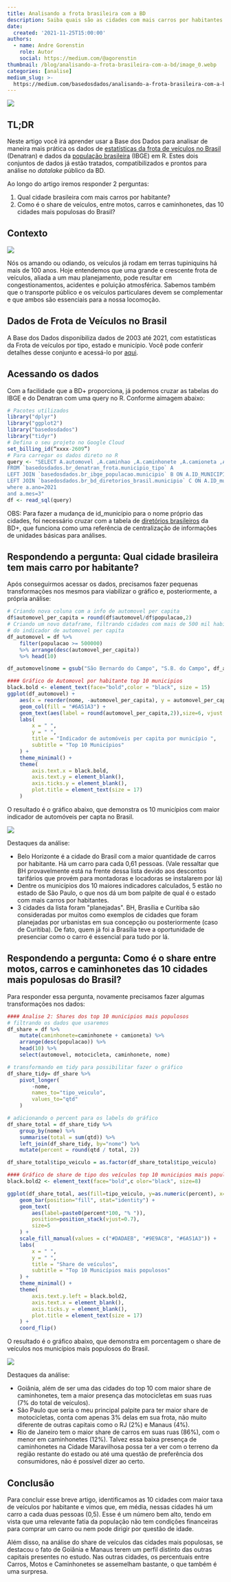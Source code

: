 ```yaml
---
title: Analisando a frota brasileira com a BD
description: Saiba quais são as cidades com mais carros por habitantes no Brasil
date:
  created: '2021-11-25T15:00:00'
authors:
  - name: Andre Gorenstin
    role: Autor
    social: https://medium.com/@agorenstin
thumbnail: /blog/analisando-a-frota-brasileira-com-a-bd/image_0.webp
categories: [analise]
medium_slug: >-
  https://medium.com/basedosdados/analisando-a-frota-brasileira-com-a-bd-f073c0c15ef
---
```


<Image src="/blog/analisando-a-frota-brasileira-com-a-bd/image_0.webp" caption="Fonte: Rawpixel"/>

## TL;DR

Neste artigo você irá aprender usar a Base dos Dados para analisar de maneira mais prática os dados de [estatísticas da frota de veículos no Brasil](https://basedosdados.org/dataset/61d592ca-5aec-4f66-b8eb-f7b894a29b66?table=3f0d609e-c85d-4daf-845f-08dd502665b2) (Denatran) e dados da [população brasileira](https://basedosdados.org/dataset/d30222ad-7a5c-4778-a1ec-f0785371d1ca?table=2440d076-8934-471f-8cbe-51faae387c66) (IBGE) em R. Estes dois conjuntos de dados já estão tratados, compatibilizados e prontos para análise no _datalake_ público da BD.

Ao longo do artigo iremos responder 2 perguntas:

1. Qual cidade brasileira com mais carros por habitante?
2. Como é o share de veículos, entre motos, carros e caminhonetes, das 10 cidades mais populosas do Brasil?

## Contexto

<Image src="/blog/analisando-a-frota-brasileira-com-a-bd/image_1.webp" caption="Fonte: Rawpixel"/>

Nós os amando ou odiando, os veículos já rodam em terras tupiniquins há mais de 100 anos. Hoje entendemos que uma grande e crescente frota de veículos, aliada a um mau planejamento, pode resultar em congestionamentos, acidentes e poluição atmosférica. Sabemos também que o transporte público e os veículos particulares devem se complementar e que ambos são essenciais para a nossa locomoção.

## Dados de Frota de Veículos no Brasil

A Base dos Dados disponibiliza dados de 2003 até 2021, com estatísticas da Frota de veículos por tipo, estado e município. Você pode conferir detalhes desse conjunto e acessá-lo por [aqui](https://basedosdados.org/dataset/61d592ca-5aec-4f66-b8eb-f7b894a29b66?table=3f0d609e-c85d-4daf-845f-08dd502665b2).

## Acessando os dados

Com a facilidade que a BD+ proporciona, já podemos cruzar as tabelas do IBGE e do Denatran com uma query no R. Conforme aimagem abaixo:

```r
# Pacotes utilizados
library("dplyr")
library("ggplot2")
library("basedosdados")
library("tidyr")
# Defina o seu projeto no Google Cloud
set_billing_id(“xxxx-2609”)
# Para carregar os dados direto no R
query <- "SELECT A.automovel ,A.caminhao ,A.caminhonete ,A.camioneta ,A.motocicleta ,A.total ,B.populacao ,C.nome
FROM `basedosdados.br_denatran_frota.municipio_tipo` A
LEFT JOIN `basedosdados.br_ibge_populacao.municipio` B ON A.ID_MUNICIPIO=b.id_municipio and b.ano=2021
LEFT JOIN `basedosdados.br_bd_diretorios_brasil.municipio` C ON A.ID_municipio=c.id_municipio
where a.ano=2021
and a.mes=3"
df <- read_sql(query)
```

OBS: Para fazer a mudança de id_município para o nome próprio das cidades, foi necessário cruzar com a tabela de [diretórios brasileiros](https://basedosdados.org/dataset/33b49786-fb5f-496f-bb7c-9811c985af8e?table=0a2d8187-f936-437d-89db-b4eb3a7e1735) da BD+, que funciona como uma referência de centralização de informações de unidades básicas para análises.

## Respondendo a pergunta: Qual cidade brasileira tem mais carro por habitante?

Após conseguirmos acessar os dados, precisamos fazer pequenas transformações nos mesmos para viabilizar o gráfico e, posteriormente, a própria análise:

```r
# Criando nova coluna com a info de automovel per capita
df$automovel_per_capita = round(df$automovel/df$populacao,2)
# Criando um novo dataframe, filtrando cidades com mais de 500 mil habitantes e selecionado o top 10
# do indicador de automovel per capita
df_automovel = df %>%
    filter(populacao >= 500000)
    %>% arrange(desc(automovel_per_capita))
    %>% head(10)

df_automovel$nome = gsub("São Bernardo do Campo", "S.B. do Campo", df_automovel$nome)

#### Gráfico de Automovel por habitante top 10 municipios
black.bold <- element_text(face="bold",color = "black", size = 15)
ggplot(df_automovel) +
    aes(x = reorder(nome, -automovel_per_capita), y = automovel_per_capita) +
    geom_col(fill = "#6A51A3") +
    geom_text(aes(label = round(automovel_per_capita,2)),size=6, vjust = -0.2, colour = "black") +
    labs(
        x = " ",
        y = " ",
        title = "Indicador de automóveis per capita por município ",
        subtitle = "Top 10 Municípios"
    ) +
    theme_minimal() +
    theme(
        axis.text.x = black.bold,
        axis.text.y = element_blank(),
        axis.ticks.y = element_blank(),
        plot.title = element_text(size = 17)
    )
```

O resultado é o gráfico abaixo, que demonstra os 10 municípios com maior indicador de automóveis per capta no Brasil.

<Image src="/blog/analisando-a-frota-brasileira-com-a-bd/image_2.webp"/>

Destaques da análise:

- Belo Horizonte é a cidade do Brasil com a maior quantidade de carros por habitante. Há um carro para cada 0,61 pessoas. (Vale ressaltar que BH provavelmente está na frente dessa lista devido aos descontos tarifários que provém para montadoras e locadoras se instalarem por lá)
- Dentre os municípios dos 10 maiores indicadores calculados, 5 estão no estado de São Paulo, o que nos dá um bom palpite de qual é o estado com mais carros por habitantes.
- 3 cidades da lista foram "planejadas". BH, Brasília e Curitiba são consideradas por muitos como exemplos de cidades que foram planejadas por urbanistas em sua concepção ou posteriormente (caso de Curitiba). De fato, quem já foi a Brasília teve a oportunidade de presenciar como o carro é essencial para tudo por lá.

## Respondendo a pergunta: Como é o share entre motos, carros e caminhonetes das 10 cidades mais populosas do Brasil?

Para responder essa pergunta, novamente precisamos fazer algumas transformações nos dados:

```r
#### Analise 2: Shares dos top 10 municipios mais populosos
# filtrando os dados que usaremos
df_share = df %>%
    mutate(caminhonete=caminhonete + camioneta) %>%
    arrange(desc(populacao)) %>%
    head(10) %>%
    select(automovel, motocicleta, caminhonete, nome)

# transformando em tidy para possibilitar fazer o gráfico
df_share_tidy= df_share %>%
    pivot_longer(
        -nome,
        names_to="tipo_veiculo",
        values_to="qtd"
    )

# adicionando o percent para os labels do gráfico
df_share_total = df_share_tidy %>%
    group_by(nome) %>%
    summarise(total = sum(qtd)) %>%
    left_join(df_share_tidy, by="nome") %>%
    mutate(percent = round(qtd / total, 2))

df_share_total$tipo_veiculo = as.factor(df_share_total$tipo_veiculo)

#### Gráfico de share de tipo dos veículos top 10 municipios mais populosos
black.bold2 <- element_text(face="bold",c olor="black", size=8)

ggplot(df_share_total, aes(fill=tipo_veiculo, y=as.numeric(percent), x=nome)) +
    geom_bar(position="fill", stat="identity") +
    geom_text(
        aes(label=paste0(percent*100, "% ")),
        position=position_stack(vjust=0.7),
        size=5
    ) +
    scale_fill_manual(values = c("#DADAEB", "#9E9AC8", "#6A51A3")) +
    labs(
        x = " ",
        y = " ",
        title = "Share de veículos",
        subtitle = "Top 10 Municípios mais populosos"
    ) +
    theme_minimal() +
    theme(
        axis.text.y.left = black.bold2,
        axis.text.x = element_blank(),
        axis.ticks.y = element_blank(),
        plot.title = element_text(size = 17)
    ) +
    coord_flip()
```

O resultado é o gráfico abaixo, que demonstra em porcentagem o share de veículos nos municípios mais populosos do Brasil.

<Image src="/blog/analisando-a-frota-brasileira-com-a-bd/image_3.webp"/>

Destaques da análise:

- Goiânia, além de ser uma das cidades do top 10 com maior share de caminhonetes, tem a maior presença das motocicletas em suas ruas (7% do total de veículos).
- São Paulo que seria o meu principal palpite para ter maior share de motocicletas, conta com apenas 3% delas em sua frota, não muito diferente de outras capitais como o RJ (2%) e Manaus (4%).
- Rio de Janeiro tem o maior share de carros em suas ruas (86%), com o menor em caminhonetes (12%). Talvez essa baixa presença de caminhonetes na Cidade Maravilhosa possa ter a ver com o terreno da região restante do estado ou até uma questão de preferência dos consumidores, não é possível dizer ao certo.

## Conclusão

Para concluir esse breve artigo, identificamos as 10 cidades com maior taxa de veículos por habitante e vimos que, em média, nessas cidades há um carro a cada duas pessoas (0,5). Esse é um número bem alto, tendo em vista que uma relevante fatia da população não tem condições financeiras para comprar um carro ou nem pode dirigir por questão de idade.

Além disso, na análise do share de veículos das cidades mais populosas, se destacou o fato de Goiânia e Manaus terem um perfil distinto das outras capitais presentes no estudo. Nas outras cidades, os percentuais entre Carros, Motos e Caminhonetes se assemelham bastante, o que também é uma surpresa.
